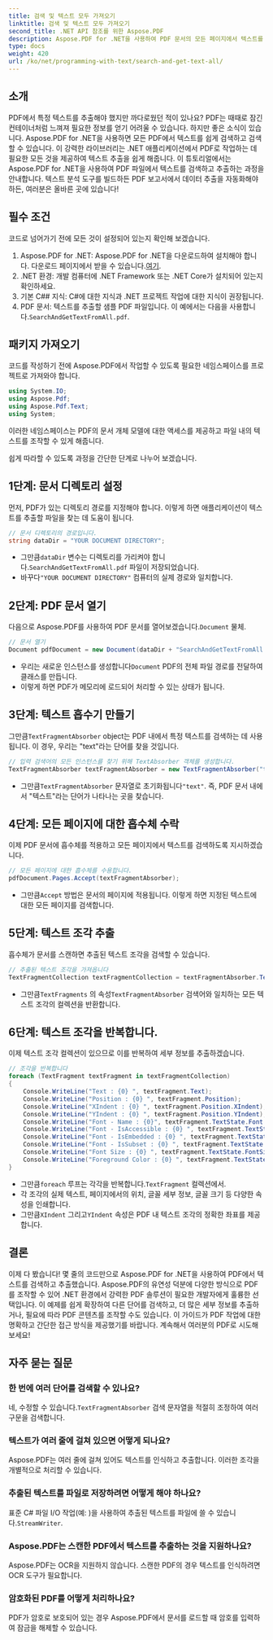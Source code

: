 ```yaml
---
title: 검색 및 텍스트 모두 가져오기
linktitle: 검색 및 텍스트 모두 가져오기
second_title: .NET API 참조를 위한 Aspose.PDF
description: Aspose.PDF for .NET을 사용하여 PDF 문서의 모든 페이지에서 텍스트를 검색하고 가져오는 방법을 알아보세요.
type: docs
weight: 420
url: /ko/net/programming-with-text/search-and-get-text-all/
---
```

## 소개

PDF에서 특정 텍스트를 추출해야 했지만 까다로웠던 적이 있나요? PDF는 때때로 잠긴 컨테이너처럼 느껴져 필요한 정보를 얻기 어려울 수 있습니다. 하지만 좋은 소식이 있습니다. Aspose.PDF for .NET을 사용하면 모든 PDF에서 텍스트를 쉽게 검색하고 검색할 수 있습니다. 이 강력한 라이브러리는 .NET 애플리케이션에서 PDF로 작업하는 데 필요한 모든 것을 제공하여 텍스트 추출을 쉽게 해줍니다. 이 튜토리얼에서는 Aspose.PDF for .NET을 사용하여 PDF 파일에서 텍스트를 검색하고 추출하는 과정을 안내합니다. 텍스트 분석 도구를 빌드하든 PDF 보고서에서 데이터 추출을 자동화해야 하든, 여러분은 올바른 곳에 있습니다!

## 필수 조건

코드로 넘어가기 전에 모든 것이 설정되어 있는지 확인해 보겠습니다.

1. Aspose.PDF for .NET: Aspose.PDF for .NET을 다운로드하여 설치해야 합니다. 다운로드 페이지에서 받을 수 있습니다.[여기](https://releases.aspose.com/pdf/net/).
2. .NET 환경: 개발 컴퓨터에 .NET Framework 또는 .NET Core가 설치되어 있는지 확인하세요.
3. 기본 C## 지식: C#에 대한 지식과 .NET 프로젝트 작업에 대한 지식이 권장됩니다.
4.  PDF 문서: 텍스트를 추출할 샘플 PDF 파일입니다. 이 예에서는 다음을 사용합니다.`SearchAndGetTextFromAll.pdf`.

## 패키지 가져오기

코드를 작성하기 전에 Aspose.PDF에서 작업할 수 있도록 필요한 네임스페이스를 프로젝트로 가져와야 합니다.

```csharp
using System.IO;
using Aspose.Pdf;
using Aspose.Pdf.Text;
using System;
```

이러한 네임스페이스는 PDF의 문서 개체 모델에 대한 액세스를 제공하고 파일 내의 텍스트를 조작할 수 있게 해줍니다.

쉽게 따라할 수 있도록 과정을 간단한 단계로 나누어 보겠습니다.

## 1단계: 문서 디렉토리 설정

먼저, PDF가 있는 디렉토리 경로를 지정해야 합니다. 이렇게 하면 애플리케이션이 텍스트를 추출할 파일을 찾는 데 도움이 됩니다.

```csharp
// 문서 디렉토리의 경로입니다.
string dataDir = "YOUR DOCUMENT DIRECTORY";
```

-  그만큼`dataDir` 변수는 디렉토리를 가리켜야 합니다.`SearchAndGetTextFromAll.pdf` 파일이 저장되었습니다.
-  바꾸다`"YOUR DOCUMENT DIRECTORY"` 컴퓨터의 실제 경로와 일치합니다.

## 2단계: PDF 문서 열기

다음으로 Aspose.PDF를 사용하여 PDF 문서를 열어보겠습니다.`Document` 물체.

```csharp
// 문서 열기
Document pdfDocument = new Document(dataDir + "SearchAndGetTextFromAll.pdf");
```

-  우리는 새로운 인스턴스를 생성합니다`Document` PDF의 전체 파일 경로를 전달하여 클래스를 만듭니다.
- 이렇게 하면 PDF가 메모리에 로드되어 처리할 수 있는 상태가 됩니다.

## 3단계: 텍스트 흡수기 만들기

 그만큼`TextFragmentAbsorber` object는 PDF 내에서 특정 텍스트를 검색하는 데 사용됩니다. 이 경우, 우리는 "text"라는 단어를 찾을 것입니다.

```csharp
// 입력 검색어의 모든 인스턴스를 찾기 위해 TextAbsorber 객체를 생성합니다.
TextFragmentAbsorber textFragmentAbsorber = new TextFragmentAbsorber("text");
```

-  그만큼`TextFragmentAbsorber` 문자열로 초기화됩니다`"text"`. 즉, PDF 문서 내에서 "텍스트"라는 단어가 나타나는 곳을 찾습니다.

## 4단계: 모든 페이지에 대한 흡수체 수락

이제 PDF 문서에 흡수체를 적용하고 모든 페이지에서 텍스트를 검색하도록 지시하겠습니다.

```csharp
// 모든 페이지에 대한 흡수체를 수용합니다.
pdfDocument.Pages.Accept(textFragmentAbsorber);
```

-  그만큼`Accept` 방법은 문서의 페이지에 적용됩니다. 이렇게 하면 지정된 텍스트에 대한 모든 페이지를 검색합니다.

## 5단계: 텍스트 조각 추출

흡수체가 문서를 스캔하면 추출된 텍스트 조각을 검색할 수 있습니다.

```csharp
// 추출된 텍스트 조각을 가져옵니다
TextFragmentCollection textFragmentCollection = textFragmentAbsorber.TextFragments;
```

-  그만큼`TextFragments` 의 속성`TextFragmentAbsorber` 검색어와 일치하는 모든 텍스트 조각의 컬렉션을 반환합니다.

## 6단계: 텍스트 조각을 반복합니다.

이제 텍스트 조각 컬렉션이 있으므로 이를 반복하여 세부 정보를 추출하겠습니다.

```csharp
// 조각을 반복합니다
foreach (TextFragment textFragment in textFragmentCollection)
{
    Console.WriteLine("Text : {0} ", textFragment.Text);
    Console.WriteLine("Position : {0} ", textFragment.Position);
    Console.WriteLine("XIndent : {0} ", textFragment.Position.XIndent);
    Console.WriteLine("YIndent : {0} ", textFragment.Position.YIndent);
    Console.WriteLine("Font - Name : {0}", textFragment.TextState.Font.FontName);
    Console.WriteLine("Font - IsAccessible : {0} ", textFragment.TextState.Font.IsAccessible);
    Console.WriteLine("Font - IsEmbedded : {0} ", textFragment.TextState.Font.IsEmbedded);
    Console.WriteLine("Font - IsSubset : {0} ", textFragment.TextState.Font.IsSubset);
    Console.WriteLine("Font Size : {0} ", textFragment.TextState.FontSize);
    Console.WriteLine("Foreground Color : {0} ", textFragment.TextState.ForegroundColor);
}
```

-  그만큼`foreach` 루프는 각각을 반복합니다.`TextFragment` 컬렉션에서.
- 각 조각의 실제 텍스트, 페이지에서의 위치, 글꼴 세부 정보, 글꼴 크기 등 다양한 속성을 인쇄합니다.
-  그만큼`XIndent` 그리고`YIndent` 속성은 PDF 내 텍스트 조각의 정확한 좌표를 제공합니다.

## 결론

이제 다 봤습니다! 몇 줄의 코드만으로 Aspose.PDF for .NET을 사용하여 PDF에서 텍스트를 검색하고 추출했습니다. Aspose.PDF의 유연성 덕분에 다양한 방식으로 PDF를 조작할 수 있어 .NET 환경에서 강력한 PDF 솔루션이 필요한 개발자에게 훌륭한 선택입니다. 이 예제를 쉽게 확장하여 다른 단어를 검색하고, 더 많은 세부 정보를 추출하거나, 필요에 따라 PDF 콘텐츠를 조작할 수도 있습니다. 이 가이드가 PDF 작업에 대한 명확하고 간단한 접근 방식을 제공했기를 바랍니다. 계속해서 여러분의 PDF로 시도해 보세요!

## 자주 묻는 질문

### 한 번에 여러 단어를 검색할 수 있나요?  
 네, 수정할 수 있습니다.`TextFragmentAbsorber` 검색 문자열을 적절히 조정하여 여러 구문을 검색합니다.

### 텍스트가 여러 줄에 걸쳐 있으면 어떻게 되나요?  
Aspose.PDF는 여러 줄에 걸쳐 있어도 텍스트를 인식하고 추출합니다. 이러한 조각을 개별적으로 처리할 수 있습니다.

### 추출된 텍스트를 파일로 저장하려면 어떻게 해야 하나요?  
 표준 C# 파일 I/O 작업(예: )을 사용하여 추출된 텍스트를 파일에 쓸 수 있습니다.`StreamWriter`.

### Aspose.PDF는 스캔한 PDF에서 텍스트를 추출하는 것을 지원하나요?  
Aspose.PDF는 OCR을 지원하지 않습니다. 스캔한 PDF의 경우 텍스트를 인식하려면 OCR 도구가 필요합니다.

### 암호화된 PDF를 어떻게 처리하나요?  
PDF가 암호로 보호되어 있는 경우 Aspose.PDF에서 문서를 로드할 때 암호를 입력하여 잠금을 해제할 수 있습니다.